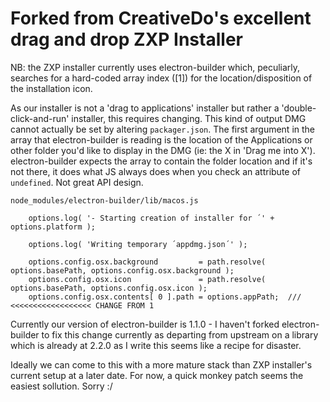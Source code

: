 # Forked from CreativeDo's excellent drag and drop ZXP Installer

NB: the ZXP installer currently uses electron-builder which, peculiarly, searches for a hard-coded array index ([1]) for the location/disposition of the installation icon.

As our installer is not a 'drag to applications' installer but rather a 'double-click-and-run' installer, this requires changing. This kind of output DMG cannot actually be set by altering `packager.json`. The first argument in the array that electron-builder is reading is the location of the Applications or other folder you'd like to display in the DMG (ie: the X in 'Drag me into X'). electron-builder expects the array to contain the folder location and if it's not there, it does what JS always does when you check an attribute of `undefined`. Not great API design. 

`node_modules/electron-builder/lib/macos.js`
```
    options.log( '- Starting creation of installer for ´' + options.platform );

    options.log( 'Writing temporary ´appdmg.json´' );

    options.config.osx.background         = path.resolve( options.basePath, options.config.osx.background );
    options.config.osx.icon               = path.resolve( options.basePath, options.config.osx.icon );
    options.config.osx.contents[ 0 ].path = options.appPath;  /// <<<<<<<<<<<<<<<<<< CHANGE FROM 1

```

Currently our version of electron-builder is 1.1.0 - I haven't forked electron-builder to fix this change currently as departing from upstream on a library which is already at 2.2.0 as I write this seems like a recipe for disaster.

Ideally we can come to this with a more mature stack than ZXP installer's current setup at a later date. For now, a quick monkey patch seems the easiest sollution. Sorry :/
